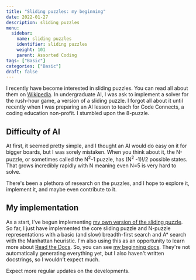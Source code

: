 ```yaml
---
title: "Sliding puzzles: my beginning"
date: 2022-01-27
description: sliding puzzles
menu:
  sidebar:
    name: sliding puzzles
    identifier: sliding puzzles
    weight: 101
    parent: Assorted Coding
tags: ["Basic"]
categories: ["Basic"]
draft: false
---
```


I recently have become interested in sliding puzzles. You can read all about them
on [Wikipedia](https://en.wikipedia.org/wiki/Sliding_puzzle). In undergraduate AI,
I was ask to implement a solver for the rush-hour game, a version of a sliding puzzle.
I forgot all about it until recently when I was preparing an AI lesson to teach for
Code Connects, a coding education non-profit. I stumbled upon the 8-puzzle.

## Difficulty of AI
At first, it seemed pretty simple, and I thought an AI would do easy on it for
bigger boards, but I was sorely mistaken. When you think about it, the N-puzzle, or sometimes
called the N<sup>2</sup>-1 puzzle, has (N<sup>2</sup> -1)!/2 possible states. That grows
incredibly rapidly with N meaning even N=5 is very hard to solve.

There's been a plethora of research on the puzzles, and I hope to explore it, implement it, and
maybe even contribute to it.

## My implementation
As a start, I've begun implementing [my own version of the sliding puzzle](https://github.com/jmbhughes/slidingpuzzle).
So far, I just have implemented the core sliding puzzle and N-puzzle representations with a basic (and slow)
breadth-first search and A* search with the Manhattan heuristic. I'm also using this
as an opportunity to learn more about [Read the Docs](https://readthedocs.org/).
So, you can see [my beginning docs](https://slidingpuzzle.readthedocs.io/en/latest/index.html).
They're not automatically generating everything yet, but I also haven't written docstrings, so I wouldn't expect much.

Expect more regular updates on the developments.
